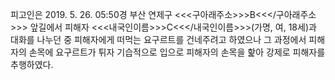 피고인은 2019. 5. 26. 05:50경 부산 연제구 <<<구아래주소>>>B<<</구아래주소>>> 앞길에서 피해자 <<<내국인이름>>>C<<</내국인이름>>>(가명, 여, 18세)과 대화를 나누던 중 피해자에게 떠먹는 요구르트를 건네주려고 하였으나 그 과정에서 피해자의 손목에 요구르트가 튀자 기습적으로 입으로 피해자의 손목을 핥아 강제로 피해자를 추행하였다.